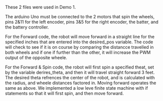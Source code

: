These 2 files were used in Demo 1.

The arduino Uno must be connected to the 2 motors that spin the wheels, pins 2&11 for the left encoder, pins 3&5 for the right encoder, the batter, and the battery controller.

For the Forward code, the robot will move forward in a straight line for the specified inches that are entered into the desired_pos variable. The code will check to see if it is on course by comparing the distancce travelled in both wheels and if one if further than the other, it will increase the PWM output of the opposite wheele.

For the Forward & Spin code, the robot will first spin a specified theat, set by the variable derires_theta, and then it will travel straight forward 3 feet. The desired theta refrences the center of the robot, and is calculated with the radius, and wheele distances factored in. Moving forward operates the same as above. We implemented a low leve finite state machine with if statements so that it will first spin, and then move forward. 
